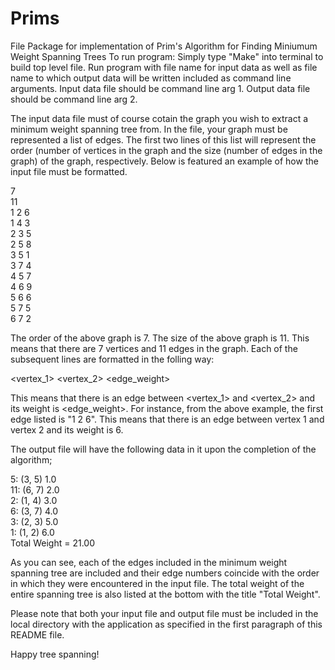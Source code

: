 # Prims
File Package for implementation of Prim's Algorithm for Finding Miniumum Weight Spanning Trees
To run program:
Simply type "Make" into terminal to build top level file.
Run program with file name for input data as well as file name to which output data will be written included as command line arguments.
Input data file should be command line arg 1.  Output data file should be command line arg 2.

The input data file must of course cotain the graph you wish to extract a minimum weight spanning tree from.
In the file, your graph must be represented a list of edges.  The first two lines of this list will represent the order (number of vertices in the graph 
and the size (number of edges in the graph) of the graph, respectively.  Below is featured an example of how the input file must be formatted.

7  
11  
1 2 6  
1 4 3  
2 3 5  
2 5 8  
3 5 1  
3 7 4  
4 5 7  
4 6 9  
5 6 6  
5 7 5  
6 7 2  

The order of the above graph is 7.  The size of the above graph is 11.  This means that there are 7 vertices and 11 edges in the graph.
Each of the subsequent lines are formatted in the folling way:

<vertex_1> <vertex_2> <edge_weight>

This means that there is an edge between <vertex_1> and <vertex_2> and its weight is <edge_weight>.
For instance, from the above example, the first edge listed is "1 2 6".  This means that there is an edge between vertex 1 and vertex 2 and its weight is 6.

The output file will have the following data in it upon the completion of the algorithm;

 5: (3, 5) 1.0  
 11: (6, 7) 2.0  
 2: (1, 4) 3.0  
 6: (3, 7) 4.0  
 3: (2, 3) 5.0  
 1: (1, 2) 6.0   
Total Weight = 21.00  

As you can see, each of the edges included in the minimum weight spanning tree are included and their edge numbers coincide with the order in which they were encountered
in the input file.  The total weight of the entire spanning tree is also listed at the bottom with the title "Total Weight".

Please note that both your input file and output file must be included in the local directory with the application as specified in the first paragraph of this README file.

Happy tree spanning!
